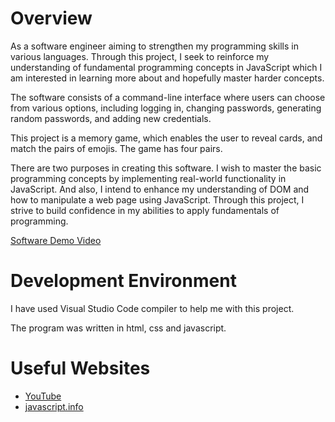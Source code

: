 # Overview

As a software engineer aiming to strengthen my programming skills in various languages. Through this project, I seek to reinforce my understanding of fundamental programming concepts in JavaScript which I am interested in learning more about and hopefully master harder concepts.

The software consists of a command-line interface where users can choose from various options, including logging in, changing passwords, generating random passwords, and adding new credentials.

This project is a memory game, which enables the user to reveal cards, and match the pairs of emojis. The game has four pairs.

There are two purposes in creating this software. I wish to master the basic programming concepts by implementing real-world functionality in JavaScript. And also, I intend to enhance my understanding of DOM and how to manipulate a web page using JavaScript. Through this project, I strive to build confidence in my abilities to apply fundamentals of programming.

[Software Demo Video](https://app.vidcast.io/share/7c2e63c7-0b98-47c1-a692-340d6562ebb3)

# Development Environment

I have used Visual Studio Code compiler to help me with this project.

The program was written in html, css and javascript.

# Useful Websites

* [YouTube](https://www.youtube.com/watch?v=PkZNo7MFNFg&t=10507s)
* [javascript.info](https://javascript.info/)